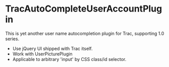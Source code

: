 # TracAutoCompleteUserAccountPlugin

This is yet another user name autocompletion plugin for Trac, supporting 1.0 series.

* Use jQuery UI shipped with Trac itself.
* Work with UserPicturePlugin
* Applicable to arbitrary 'input' by CSS class/id selector.
